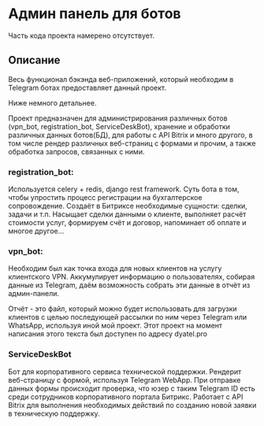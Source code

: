 # Админ панель для ботов

Часть кода проекта намерено отсутствует.

## Описание
Весь функционал бэкэнда веб-приложений, который необходим в Telegram ботах предоставляет данный проект.

Ниже немного детальнее.

Проект предназначен для администрирования различных ботов (vpn_bot, registration_bot, ServiceDeskBot), хранение и обработки различных данных ботов(БД), для работы с API Bitrix и много другого, в том числе рендер различных веб-страниц с формами и прочим, а также обработка запросов, связанных с ними.

### registration_bot:
Используется celery + redis, django rest framework.
Суть бота в том, чтобы упростить процесс регистрации на бухгалтерское сопровождение. Создаёт в Битриксе необходимые сущности: сделки, задачи и т.п. Насыщает сделки данными о клиенте, выполняет расчёт стоимости услуг, формируем счёт и договор, напоминает об оплате и многое другое...

### vpn_bot:
Необходим был как точка входа для новых клиентов на услугу клиентского VPN. Аккумулирует информацию о пользователях, собирая данные из Telegram, даём возможность собрать эти данные в отчёт из админ-панели. 

Отчёт - это файл, который можно будет использовать для загрузки клиентов с целью последующей рассылки по ним через Telegram или WhatsApp, используя иной мой проект. Этот проект на момент написания этого текста был доступен по адресу dyatel.pro

### ServiceDeskBot
Бот для корпоративного сервиса технической поддержки.
Рендерит веб-страницу с формой, используя Telegram WebApp. При отправке данных формы происходит проверка, что юзер с таким Telegram ID есть среди сотрудников корпоративного портала Битрикс. Работает с API Bitrix для выполнения необходимых действий по созданию новой заявки в техническую поддержку.

